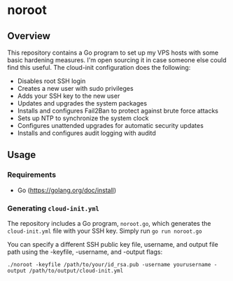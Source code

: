 # noroot

## Overview
This repository contains a Go program to set up my VPS hosts with some basic hardening measures.
I'm open sourcing it in case someone else could find this useful.
The cloud-init configuration does the following:

- Disables root SSH login
- Creates a new user with sudo privileges
- Adds your SSH key to the new user
- Updates and upgrades the system packages
- Installs and configures Fail2Ban to protect against brute force attacks
- Sets up NTP to synchronize the system clock
- Configures unattended upgrades for automatic security updates
- Installs and configures audit logging with auditd

## Usage

### Requirements

- Go (https://golang.org/doc/install)

### Generating `cloud-init.yml`

The repository includes a Go program, `noroot.go`, which generates the `cloud-init.yml` file with your SSH key.
Simply run `go run noroot.go`

You can specify a different SSH public key file, username, and output file path using the -keyfile, -username, and -output flags:

 `./noroot -keyfile /path/to/your/id_rsa.pub -username yourusername -output /path/to/output/cloud-init.yml
`
